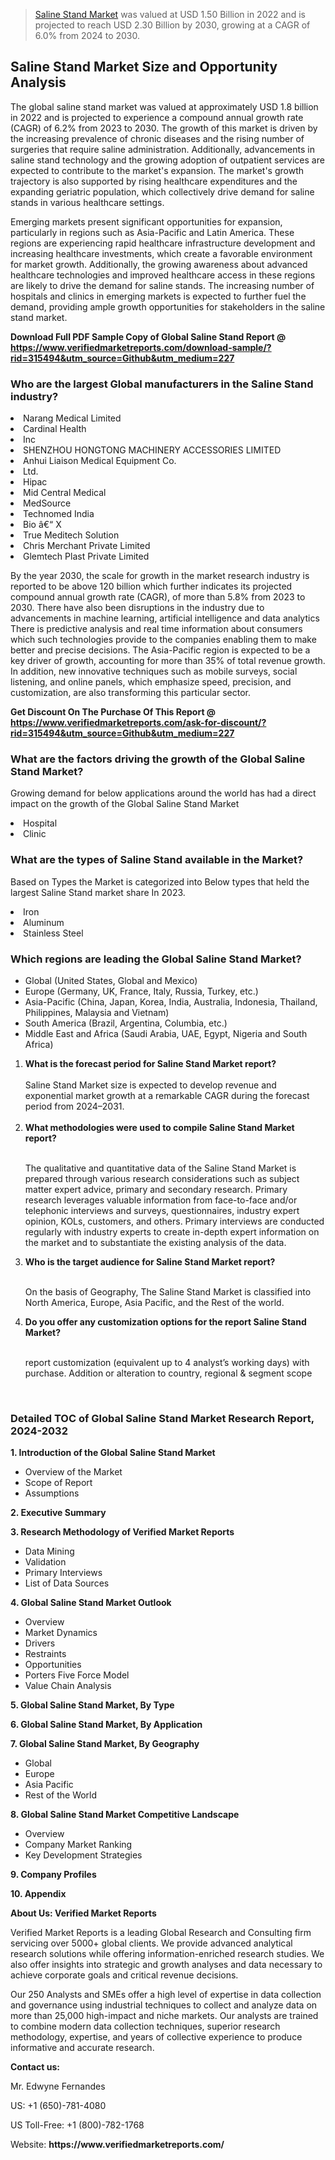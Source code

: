<blockquote><p><p><a href="https://www.verifiedmarketreports.com/download-sample/?rid=315494&utm_source=Github&utm_medium=227" target="_blank">Saline Stand Market</a> was valued at USD 1.50 Billion in 2022 and is projected to reach USD 2.30 Billion by 2030, growing at a CAGR of 6.0% from 2024 to 2030.</p></blockquote><p><h2>Saline Stand Market Size and Opportunity Analysis</h2><p>The global saline stand market was valued at approximately USD 1.8 billion in 2022 and is projected to experience a compound annual growth rate (CAGR) of 6.2% from 2023 to 2030. The growth of this market is driven by the increasing prevalence of chronic diseases and the rising number of surgeries that require saline administration. Additionally, advancements in saline stand technology and the growing adoption of outpatient services are expected to contribute to the market's expansion. The market's growth trajectory is also supported by rising healthcare expenditures and the expanding geriatric population, which collectively drive demand for saline stands in various healthcare settings.</p><p>Emerging markets present significant opportunities for expansion, particularly in regions such as Asia-Pacific and Latin America. These regions are experiencing rapid healthcare infrastructure development and increasing healthcare investments, which create a favorable environment for market growth. Additionally, the growing awareness about advanced healthcare technologies and improved healthcare access in these regions are likely to drive the demand for saline stands. The increasing number of hospitals and clinics in emerging markets is expected to further fuel the demand, providing ample growth opportunities for stakeholders in the saline stand market.</p></p><p class=""><strong>Download Full PDF Sample Copy of Global Saline Stand Report @ <a href="https://www.verifiedmarketreports.com/download-sample/?rid=315494&amp;utm_source=Github&amp;utm_medium=227" target="_blank">https://www.verifiedmarketreports.com/download-sample/?rid=315494&amp;utm_source=Github&amp;utm_medium=227</a></strong></p><h3 id="" class="">Who are the largest Global manufacturers in the Saline Stand industry?</h3><p><li>Narang Medical Limited</li><li> Cardinal Health</li><li> Inc</li><li> SHENZHOU HONGTONG MACHINERY ACCESSORIES LIMITED</li><li> Anhui Liaison Medical Equipment Co.</li><li> Ltd.</li><li> Hipac</li><li> Mid Central Medical</li><li> MedSource</li><li> Technomed India</li><li> Bio â€“ X</li><li> True Meditech Solution</li><li> Chris Merchant Private Limited</li><li> Glemtech Plast Private Limited</li></p><div class=""><div class="" dir="" data-message-author-role="" data-message-id="" data-message-model-slug=""><div class=""><div class=""><div class=""><div class="" dir="" data-message-author-role="" data-message-id="" data-message-model-slug=""><div class=""><div class=""><p>By the year 2030, the scale for growth in the market research industry is reported to be above 120 billion which further indicates its projected compound annual growth rate (CAGR), of more than 5.8% from 2023 to 2030. There have also been disruptions in the industry due to advancements in machine learning, artificial intelligence and data analytics There is predictive analysis and real time information about consumers which such technologies provide to the companies enabling them to make better and precise decisions. The Asia-Pacific region is expected to be a key driver of growth, accounting for more than 35% of total revenue growth. In addition, new innovative techniques such as mobile surveys, social listening, and online panels, which emphasize speed, precision, and customization, are also transforming this particular sector.</p><p><strong>Get Discount On The Purchase Of This Report @&nbsp; <a href="https://www.verifiedmarketreports.com/ask-for-discount/?rid=315494&amp;utm_source=Github&amp;utm_medium=227" target="_blank">https://www.verifiedmarketreports.com/ask-for-discount/?rid=315494&amp;utm_source=Github&amp;utm_medium=227</a></strong></p></div></div></div></div></div></div></div></div><h3 id="" class="">What are the factors driving the growth of the Global Saline Stand Market?</h3><p id="" class="">Growing demand for below applications around the world has had a direct impact on the growth of the Global Saline Stand Market</p><p id="" class=""><li>Hospital</li><li> Clinic</li></p><h3 id="" class="">What are the types of Saline Stand available in the Market?</h3><p id="" class="">Based on Types the Market is categorized into Below types that held the largest Saline Stand market share In 2023.</p><p id="" class=""><li>Iron</li><li> Aluminum</li><li> Stainless Steel</li></p><h3 id="" class="">Which regions are leading the Global Saline Stand Market?</h3><ul><li>Global (United States, Global and Mexico)</li><li>Europe (Germany, UK, France, Italy, Russia, Turkey, etc.)</li><li>Asia-Pacific (China, Japan, Korea, India, Australia, Indonesia, Thailand, Philippines, Malaysia and Vietnam)</li><li>South America (Brazil, Argentina, Columbia, etc.)</li><li>Middle East and Africa (Saudi Arabia, UAE, Egypt, Nigeria and South Africa)</li></ul><p><ol><li><strong>What is the forecast period for Saline Stand Market report?<br /></strong><br /><span data-sheets-root="1" data-sheets-value="{&quot;1&quot;:2,&quot;2&quot;:&quot;XXXX size is expected to develop revenue and exponential market growth at a remarkable CAGR during the forecast period from 2024&ndash;2030.&quot;}" data-sheets-userformat="{&quot;2&quot;:12674,&quot;4&quot;:{&quot;1&quot;:2,&quot;2&quot;:16776960},&quot;10&quot;:2,&quot;11&quot;:0,&quot;15&quot;:&quot;Arial&quot;,&quot;16&quot;:12}">Saline Stand Market size is expected to develop revenue and exponential market growth at a remarkable CAGR during the forecast period from 2024&ndash;2031.</span><br /><br /></li><li><strong>What methodologies were used to compile Saline Stand Market report?<br /><br /></strong><p>The qualitative and quantitative data of the&nbsp;Saline Stand Market is prepared through various research considerations such as subject matter expert advice, primary and secondary research. Primary research leverages valuable information from face-to-face and/or telephonic interviews and surveys, questionnaires, industry expert opinion, KOLs, customers, and others. Primary interviews are conducted regularly with industry experts to create in-depth expert information on the market and to substantiate the existing analysis of the data.&nbsp;</p></li><li><strong>Who is the target audience for Saline Stand Market report?<br /><br /></strong><p>On the basis of Geography, The&nbsp;Saline Stand Market is classified into North America, Europe, Asia Pacific, and the Rest of the world.</p></li><li><strong>Do you offer any customization options for the report Saline Stand Market?<br /><br /></strong><p>report customization (equivalent up to 4 analyst&rsquo;s working days) with purchase. Addition or alteration to country, regional &amp; segment scope</p><p>&nbsp;</p></li></ol></p><h3 id="" class="">Detailed TOC of Global Saline Stand Market Research Report, 2024-2032</h3><p id="" class=""><strong>1. Introduction of the Global Saline Stand Market</strong></p><ul><li>Overview of the Market</li><li>Scope of Report</li><li>Assumptions</li></ul><p id="" class=""><strong>2. Executive Summary</strong></p><p id="" class=""><strong>3. Research Methodology of&nbsp;Verified Market Reports</strong></p><ul><li>Data Mining</li><li>Validation</li><li>Primary Interviews</li><li>List of Data Sources</li></ul><p id="" class=""><strong>4. Global Saline Stand Market Outlook</strong></p><ul><li>Overview</li><li>Market Dynamics</li><li>Drivers</li><li>Restraints</li><li>Opportunities</li><li>Porters Five Force Model</li><li>Value Chain Analysis</li></ul><p id="" class=""><strong>5. Global Saline Stand Market, By&nbsp;Type</strong></p><p id="" class=""><strong>6. Global Saline Stand Market, By Application</strong></p><p id="" class=""><strong>7. Global Saline Stand Market, By Geography</strong></p><ul><li>Global</li><li>Europe</li><li>Asia Pacific</li><li>Rest of the World</li></ul><p id="" class=""><strong>8. Global Saline Stand Market Competitive Landscape</strong></p><ul><li>Overview</li><li>Company Market Ranking</li><li>Key Development Strategies</li></ul><p id="" class=""><strong>9. Company Profiles</strong></p><p id="" class=""><strong>10. Appendix</strong></p><p id="" class=""><strong>About Us: Verified Market Reports</strong></p><p id="" class="">Verified Market Reports is a leading Global Research and Consulting firm servicing over 5000+ global clients. We provide advanced analytical research solutions while offering information-enriched research studies. We also offer insights into strategic and growth analyses and data necessary to achieve corporate goals and critical revenue decisions.</p><p id="" class="">Our 250 Analysts and SMEs offer a high level of expertise in data collection and governance using industrial techniques to collect and analyze data on more than 25,000 high-impact and niche markets. Our analysts are trained to combine modern data collection techniques, superior research methodology, expertise, and years of collective experience to produce informative and accurate research.</p><p id="" class=""><strong>Contact us:</strong></p><p id="" class="">Mr. Edwyne Fernandes</p><p id="" class="">US: +1 (650)-781-4080</p><p id="" class="">US Toll-Free: +1 (800)-782-1768</p><p id="" class="">Website: <a target="" data-test-app-aware-link=""><strong>https://www.verifiedmarketreports.com/</strong></a></p>
